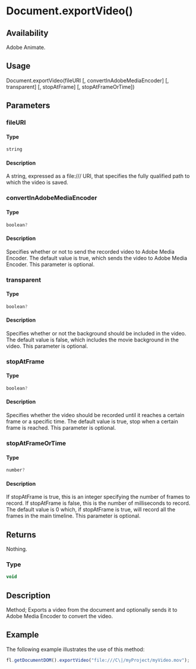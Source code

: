 # Document.exportVideo()

## Availability

Adobe Animate.

## Usage

Document.exportVideo(fileURI [, convertInAdobeMediaEncoder] [, transparent] [, stopAtFrame] [, stopAtFrameOrTime])

## Parameters

### **fileURI**

#### Type

```typescript
string
```

#### Description

A string, expressed as a file:/// URI, that specifies the fully qualified path to which the video is saved.

### **convertInAdobeMediaEncoder**

#### Type

```typescript
boolean?
```

#### Description

Specifies whether or not to send the recorded video to Adobe Media Encoder. The default value is true, which sends the video to Adobe Media Encoder. This parameter is optional.

### **transparent**

#### Type

```typescript
boolean?
```

#### Description

Specifies whether or not the background should be included in the video. The default value is false, which includes the movie background in the video. This parameter is optional.

### **stopAtFrame**

#### Type

```typescript
boolean?
```

#### Description

Specifies whether the video should be recorded until it reaches a certain frame or a specific time. The default value is true, stop when a certain frame is reached. This parameter is optional.

### **stopAtFrameOrTime**

#### Type

```typescript
number?
```

#### Description

If stopAtFrame is true, this is an integer specifying the number of frames to record. If stopAtFrame is false, this is the number of milliseconds to record. The default value is 0 which, if stopAtFrame is true, will record all the frames in the main timeline. This parameter is optional.

## Returns

Nothing.

### Type

```typescript
void
```

## Description

Method; Exports a video from the document and optionally sends it to Adobe Media Encoder to convert the video.

## Example

The following example illustrates the use of this method:

```javascript
fl.getDocumentDOM().exportVideo("file:///C\|/myProject/myVideo.mov");
```
